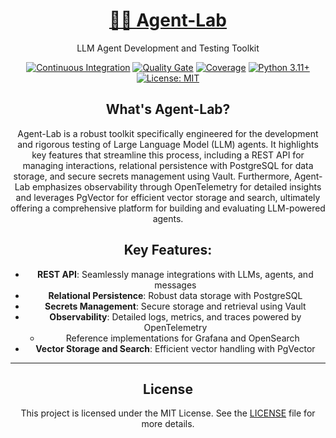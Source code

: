<h1 align="center"><a href="https://github.com/bsantanna/agent-lab">🤖🧪 Agent-Lab</a></h1>
<p align="center">LLM Agent Development and Testing Toolkit</p>
<div align="center">

[![Continuous Integration](https://github.com/bsantanna/agent-lab/actions/workflows/build.yml/badge.svg)](https://github.com/bsantanna/agent-lab/actions/workflows/build.yml)
[![Quality Gate](https://sonarcloud.io/api/project_badges/measure?project=bsantanna_agent-lab&metric=alert_status)](https://sonarcloud.io/dashboard?id=bsantanna_agent-lab)
[![Coverage](https://sonarcloud.io/api/project_badges/measure?project=bsantanna_agent-lab&metric=coverage)](https://sonarcloud.io/component_measures?metric=coverage&selected=bsantanna_agent-lab%3Aapp&id=bsantanna_agent-lab)
[![Python 3.11+](https://img.shields.io/badge/python-3.11+-blue.svg)](https://www.python.org/downloads/)
[![License: MIT](https://img.shields.io/badge/License-MIT-blue.svg)](doc/LICENSE.md)


## What's Agent-Lab?

Agent-Lab is a robust toolkit specifically engineered for the development and rigorous testing of Large Language Model (LLM) agents. It highlights key features that streamline this process, including a REST API for managing interactions, relational persistence with PostgreSQL for data storage, and secure secrets management using Vault. Furthermore, Agent-Lab emphasizes observability through OpenTelemetry for detailed insights and leverages PgVector for efficient vector storage and search, ultimately offering a comprehensive platform for building and evaluating LLM-powered agents.

## Key Features:

- **REST API**: Seamlessly manage integrations with LLMs, agents, and messages
- **Relational Persistence**: Robust data storage with PostgreSQL
- **Secrets Management**: Secure storage and retrieval using Vault
- **Observability**: Detailed logs, metrics, and traces powered by OpenTelemetry
  - Reference implementations for Grafana and OpenSearch
- **Vector Storage and Search**: Efficient vector handling with PgVector

---

## License

This project is licensed under the MIT License. See the [LICENSE](doc/LICENSE.md) file for more details.
